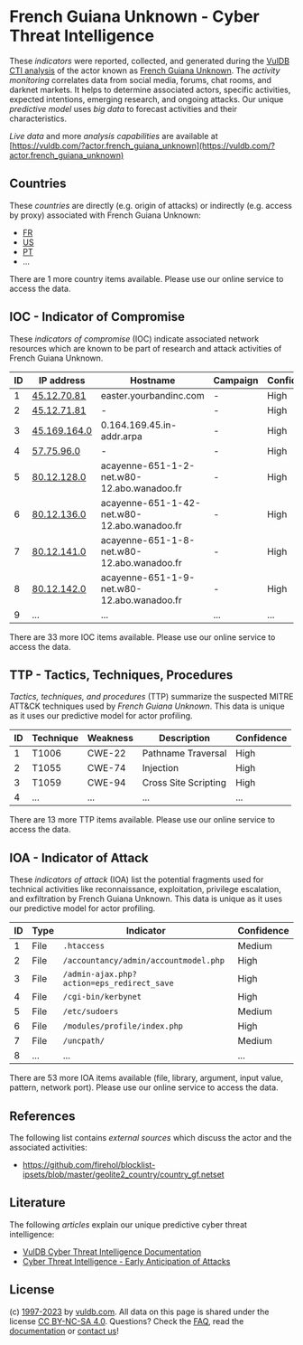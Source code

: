# French Guiana Unknown - Cyber Threat Intelligence

These _indicators_ were reported, collected, and generated during the [VulDB CTI analysis](https://vuldb.com/?kb.cti) of the actor known as [French Guiana Unknown](https://vuldb.com/?actor.french_guiana_unknown). The _activity monitoring_ correlates data from social media, forums, chat rooms, and darknet markets. It helps to determine associated actors, specific activities, expected intentions, emerging research, and ongoing attacks. Our unique _predictive model_ uses _big data_ to forecast activities and their characteristics.

_Live data_ and more _analysis capabilities_ are available at [https://vuldb.com/?actor.french_guiana_unknown](https://vuldb.com/?actor.french_guiana_unknown)

## Countries

These _countries_ are directly (e.g. origin of attacks) or indirectly (e.g. access by proxy) associated with French Guiana Unknown:

* [FR](https://vuldb.com/?country.fr)
* [US](https://vuldb.com/?country.us)
* [PT](https://vuldb.com/?country.pt)
* ...

There are 1 more country items available. Please use our online service to access the data.

## IOC - Indicator of Compromise

These _indicators of compromise_ (IOC) indicate associated network resources which are known to be part of research and attack activities of French Guiana Unknown.

ID | IP address | Hostname | Campaign | Confidence
-- | ---------- | -------- | -------- | ----------
1 | [45.12.70.81](https://vuldb.com/?ip.45.12.70.81) | easter.yourbandinc.com | - | High
2 | [45.12.71.81](https://vuldb.com/?ip.45.12.71.81) | - | - | High
3 | [45.169.164.0](https://vuldb.com/?ip.45.169.164.0) | 0.164.169.45.in-addr.arpa | - | High
4 | [57.75.96.0](https://vuldb.com/?ip.57.75.96.0) | - | - | High
5 | [80.12.128.0](https://vuldb.com/?ip.80.12.128.0) | acayenne-651-1-2-net.w80-12.abo.wanadoo.fr | - | High
6 | [80.12.136.0](https://vuldb.com/?ip.80.12.136.0) | acayenne-651-1-42-net.w80-12.abo.wanadoo.fr | - | High
7 | [80.12.141.0](https://vuldb.com/?ip.80.12.141.0) | acayenne-651-1-8-net.w80-12.abo.wanadoo.fr | - | High
8 | [80.12.142.0](https://vuldb.com/?ip.80.12.142.0) | acayenne-651-1-9-net.w80-12.abo.wanadoo.fr | - | High
9 | ... | ... | ... | ...

There are 33 more IOC items available. Please use our online service to access the data.

## TTP - Tactics, Techniques, Procedures

_Tactics, techniques, and procedures_ (TTP) summarize the suspected MITRE ATT&CK techniques used by _French Guiana Unknown_. This data is unique as it uses our predictive model for actor profiling.

ID | Technique | Weakness | Description | Confidence
-- | --------- | -------- | ----------- | ----------
1 | T1006 | CWE-22 | Pathname Traversal | High
2 | T1055 | CWE-74 | Injection | High
3 | T1059 | CWE-94 | Cross Site Scripting | High
4 | ... | ... | ... | ...

There are 13 more TTP items available. Please use our online service to access the data.

## IOA - Indicator of Attack

These _indicators of attack_ (IOA) list the potential fragments used for technical activities like reconnaissance, exploitation, privilege escalation, and exfiltration by French Guiana Unknown. This data is unique as it uses our predictive model for actor profiling.

ID | Type | Indicator | Confidence
-- | ---- | --------- | ----------
1 | File | `.htaccess` | Medium
2 | File | `/accountancy/admin/accountmodel.php` | High
3 | File | `/admin-ajax.php?action=eps_redirect_save` | High
4 | File | `/cgi-bin/kerbynet` | High
5 | File | `/etc/sudoers` | Medium
6 | File | `/modules/profile/index.php` | High
7 | File | `/uncpath/` | Medium
8 | ... | ... | ...

There are 53 more IOA items available (file, library, argument, input value, pattern, network port). Please use our online service to access the data.

## References

The following list contains _external sources_ which discuss the actor and the associated activities:

* https://github.com/firehol/blocklist-ipsets/blob/master/geolite2_country/country_gf.netset

## Literature

The following _articles_ explain our unique predictive cyber threat intelligence:

* [VulDB Cyber Threat Intelligence Documentation](https://vuldb.com/?kb.cti)
* [Cyber Threat Intelligence - Early Anticipation of Attacks](https://www.scip.ch/en/?labs.20201022)

## License

(c) [1997-2023](https://vuldb.com/?kb.changelog) by [vuldb.com](https://vuldb.com/?kb.about). All data on this page is shared under the license [CC BY-NC-SA 4.0](https://creativecommons.org/licenses/by-nc-sa/4.0/). Questions? Check the [FAQ](https://vuldb.com/?kb.faq), read the [documentation](https://vuldb.com/?kb) or [contact us](https://vuldb.com/?contact)!
